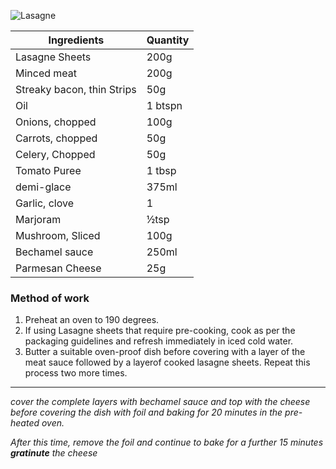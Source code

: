 ![Lasagne](resource:assets/images/pastaNoodles/lasagne.png)

|Ingredients|Quantity|
|-----------|--------|
|Lasagne Sheets|200g|
|Minced meat|200g|
|Streaky bacon, thin Strips|50g| 
|Oil| 1 btspn|
|Onions, chopped| 100g|
|Carrots, chopped|50g|
|Celery, Chopped|50g|
|Tomato Puree| 1 tbsp|
|demi-glace|375ml|
|Garlic, clove|1|
|Marjoram|½tsp|
|Mushroom, Sliced| 100g|
|Bechamel sauce|250ml|
|Parmesan Cheese| 25g|


### **Method of work**
1. Preheat an oven to 190 degrees.
2. If using Lasagne sheets that require pre-cooking, cook as per the packaging guidelines and refresh immediately in iced cold water.
3. Butter a suitable oven-proof dish before covering with a layer of the meat sauce followed by a layerof cooked lasagne sheets. Repeat this process two more times.

---
*cover the complete layers with bechamel sauce and top with the cheese before covering the dish with foil and baking for 20 minutes in the pre-heated oven.*  

*After this time, remove the foil and continue to bake for a further 15 minutes  **gratinute** the cheese*

